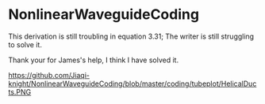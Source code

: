 # NonlinearWaveguideCoding
 
This derivation is still troubling in equation 3.31; The writer is still struggling to solve it.

Thank your for James's help, I think I have solved it.


https://github.com/Jiaqi-knight/NonlinearWaveguideCoding/blob/master/coding/tubeplot/HelicalDucts.PNG
